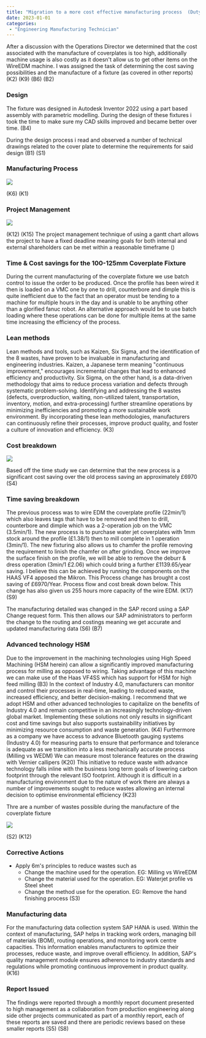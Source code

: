 ```yaml
---
title: "Migration to a more cost effective manufacturing process  (Duty 9)"
date: 2023-01-01
categories:
 - "Engineering Manufacturing Technician"
---
```

After a discussion with the Operations Director we determined that the cost associated with the manufacture of coverplates is too high, additionally machine usage is also costly as it doesn't allow us to get other items on the WireEDM machine. I was assigned the task of determining the cost saving possibilities and the manufacture of a fixture (as covered in other reports) (K2) (K9) (B6) (B2)

### Design
The fixture was designed in Autodesk Inventor 2022 using a part based assembly with parametric modelling. During the design of these fixtures i took the time to make sure my CAD skills improved and became better over time. (B4)

During the design process i read and observed a number of technical drawings related to the cover plate to determine the requirements for said design (B1) (S1)


### Manufacturing Process 
![](https://i.imgur.com/oDEisSP.png)

(K6) (K1)


### Project Management
![](https://i.imgur.com/SJV6J5p.png)

(K12) (K15)
The project management technique of using a gantt chart allows the project to have a fixed deadline meaning goals for both internal and external shareholders can be met within a reasonable timeframe ()

### Time & Cost savings for the 100-125mm Coverplate Fixture
During the current manufacturing of the coverplate fixture we use batch control to issue the order to be produced. Once the profile has been wired it then is loaded on a VMC one by one to drill, counterbore and dimple this is quite inefficient due to the fact that an operator must be tending to a machine for multiple hours in the day and is unable to be anything other than a glorified fanuc robot. An alternative approach would be to use batch loading where these operations can be done for multiple items at the same time increasing the efficiency of the process.

### Lean methods
Lean methods and tools, such as Kaizen, Six Sigma, and the identification of the 8 wastes, have proven to be invaluable in manufacturing and engineering industries. Kaizen, a Japanese term meaning "continuous improvement," encourages incremental changes that lead to enhanced efficiency and productivity. Six Sigma, on the other hand, is a data-driven methodology that aims to reduce process variation and defects through systematic problem-solving. Identifying and addressing the 8 wastes (defects, overproduction, waiting, non-utilized talent, transportation, inventory, motion, and extra-processing) further streamline operations by minimizing inefficiencies and promoting a more sustainable work environment. By incorporating these lean methodologies, manufacturers can continuously refine their processes, improve product quality, and foster a culture of innovation and efficiency. 
(K3)


### Cost breakdown 

![](https://i.imgur.com/0CuJUmn.png)

Based off the time study we can determine that the new process is a significant cost saving over the old process saving an approximately £6970 (S4)

### Time saving breakdown

The previous process was to wire EDM the coverplate profile (22min/1) which also leaves tags that have to be removed and then to drill, counterbore and dimple which was a 2-operation job on the VMC (3.5min/1). The new process is to purchase water jet coverplates with 1mm stock around the profile (£1.38/1) then to mill complete in 1 operation (3min/1). The new fixturing also allows us to chamfer the profile removing the requirement to linish the chamfer on after grinding. Once we improve the surface finish on the profile, we will be able to remove the deburr & dress operation (3min/1 £2.06) which could bring a further £1139.65/year saving. I believe this can be achieved by running the components on the HAAS VF4 apposed the Mikron. This Process change has brought a cost saving of £6970/Year. Process flow and cost break down below. This change has also given us 255 hours more capacity of the wire EDM. (K17) (S9)

The manufacturing detailed was changed in the SAP record using a SAP Change request form. This then allows our SAP administrators to perform the change to the routing and costings meaning we get accurate and updated manufacturing data (S6) (B7)


### Advanced technology HSM
Due to the improvement in the machining technologies using High Speed Machining (HSM herein) can allow a significantly improved manufacturing process for milling as opposed to wiring. Taking advantage of this machine we can make use of the Haas VF4SS which has support for HSM for high feed milling
(B3)
In the context of Industry 4.0, manufacturers can monitor and control their processes in real-time, leading to reduced waste, increased efficiency, and better decision-making. I recommend that we adopt HSM and other advanced technologies to capitalize on the benefits of Industry 4.0 and remain competitive in an increasingly technology-driven global market. Implementing these solutions not only results in significant cost and time savings but also supports sustainability initiatives by minimizing resource consumption and waste generation.
(K4)
Furthermore as a company we have access to advance Bluetooth gauging systems (Industry 4.0) for measuring parts to ensure that performance and tolerance is adequate as we transition into a less mechanically accurate process (Milling vs WEDM) We can measure most tolerance features on the drawing with Vernier callipers 
(K20)
This initiative to reduce waste with advance technology falls inline with the business long term goals of lowering carbon footprint through the relevant ISO footprint. Although it is difficult in a manufacturing environment due to the nature of work there are always a number of improvements sought to reduce wastes allowing an internal decision to optimise environmental efficiency (K23)

Thre are a number of wastes possible during the manufacture of the coverplate fixture 

![](https://i.imgur.com/LOVtESK.png)

(S2) (K12)

### Corrective Actions 
- Apply 6m's principles to reduce wastes such as 
	- Change the machine used for the operation. EG: Milling vs WireEDM
	- Change the material used for the operation. EG: Waterjet profile vs Steel sheet
	- Change the method use for the operation. EG: Remove the hand finishing process
(S3)


### Manufacturing data
For the manufacturing data collection system SAP HANA is used.
Within the context of manufacturing, SAP helps in tracking work orders, managing bill of materials (BOM), routing operations, and monitoring work centre capacities. This information enables manufacturers to optimize their processes, reduce waste, and improve overall efficiency. In addition, SAP's quality management module ensures adherence to industry standards and regulations while promoting continuous improvement in product quality.
(K16)


### Report Issued
The findings were reported through a monthly report document presented to high management as a collaboration from production engineering along side other projects communicated as part of a monthly report, each of these reports are saved and there are periodic reviews based on these smaller reports (S5) (S8)